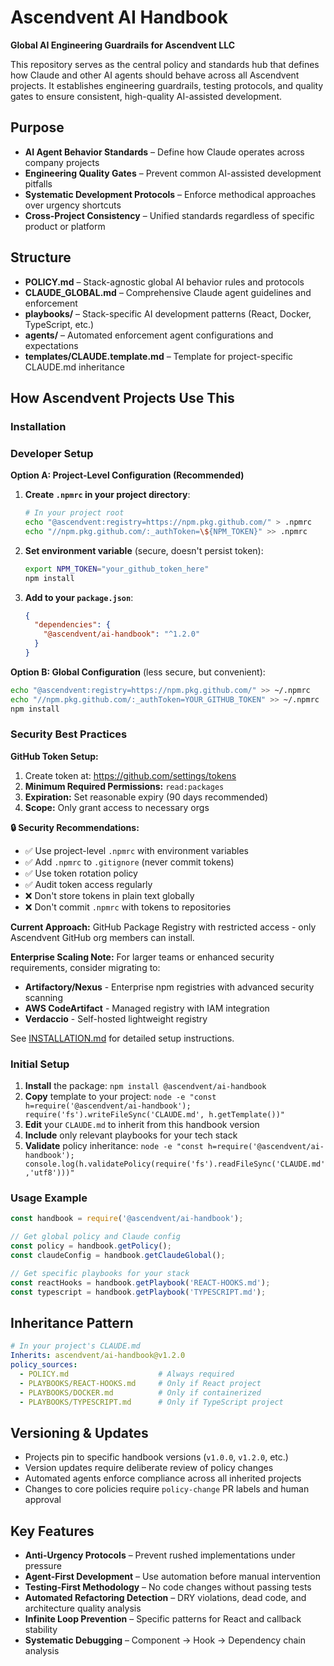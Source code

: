 # Ascendvent AI Handbook

**Global AI Engineering Guardrails for Ascendvent LLC**

This repository serves as the central policy and standards hub that defines how Claude and other AI agents should behave across all Ascendvent projects. It establishes engineering guardrails, testing protocols, and quality gates to ensure consistent, high-quality AI-assisted development.

## Purpose
- **AI Agent Behavior Standards** – Define how Claude operates across company projects
- **Engineering Quality Gates** – Prevent common AI-assisted development pitfalls
- **Systematic Development Protocols** – Enforce methodical approaches over urgency shortcuts
- **Cross-Project Consistency** – Unified standards regardless of specific product or platform

## Structure
- **POLICY.md** – Stack-agnostic global AI behavior rules and protocols
- **CLAUDE_GLOBAL.md** – Comprehensive Claude agent guidelines and enforcement
- **playbooks/** – Stack-specific AI development patterns (React, Docker, TypeScript, etc.)
- **agents/** – Automated enforcement agent configurations and expectations
- **templates/CLAUDE.template.md** – Template for project-specific CLAUDE.md inheritance

## How Ascendvent Projects Use This

### Installation

### Developer Setup

**Option A: Project-Level Configuration (Recommended)**

1. **Create `.npmrc` in your project directory**:
   ```bash
   # In your project root
   echo "@ascendvent:registry=https://npm.pkg.github.com/" > .npmrc
   echo "//npm.pkg.github.com/:_authToken=\${NPM_TOKEN}" >> .npmrc
   ```

2. **Set environment variable** (secure, doesn't persist token):
   ```bash
   export NPM_TOKEN="your_github_token_here"
   npm install
   ```

3. **Add to your `package.json`**:
   ```json
   {
     "dependencies": {
       "@ascendvent/ai-handbook": "^1.2.0"
     }
   }
   ```

**Option B: Global Configuration** (less secure, but convenient):
```bash
echo "@ascendvent:registry=https://npm.pkg.github.com/" >> ~/.npmrc
echo "//npm.pkg.github.com/:_authToken=YOUR_GITHUB_TOKEN" >> ~/.npmrc
npm install
```

### Security Best Practices

**GitHub Token Setup:**
1. Create token at: https://github.com/settings/tokens
2. **Minimum Required Permissions:** `read:packages`
3. **Expiration:** Set reasonable expiry (90 days recommended)
4. **Scope:** Only grant access to necessary orgs

**🔒 Security Recommendations:**
- ✅ Use project-level `.npmrc` with environment variables
- ✅ Add `.npmrc` to `.gitignore` (never commit tokens)
- ✅ Use token rotation policy
- ✅ Audit token access regularly
- ❌ Don't store tokens in plain text globally
- ❌ Don't commit `.npmrc` with tokens to repositories

**Current Approach:** GitHub Package Registry with restricted access - only Ascendvent GitHub org members can install.

**Enterprise Scaling Note:** For larger teams or enhanced security requirements, consider migrating to:
- **Artifactory/Nexus** - Enterprise npm registries with advanced security scanning
- **AWS CodeArtifact** - Managed registry with IAM integration  
- **Verdaccio** - Self-hosted lightweight registry

See [INSTALLATION.md](./INSTALLATION.md) for detailed setup instructions.

### Initial Setup
1. **Install** the package: `npm install @ascendvent/ai-handbook`
2. **Copy** template to your project: `node -e "const h=require('@ascendvent/ai-handbook'); require('fs').writeFileSync('CLAUDE.md', h.getTemplate())"`
3. **Edit** your `CLAUDE.md` to inherit from this handbook version
4. **Include** only relevant playbooks for your tech stack
5. **Validate** policy inheritance: `node -e "const h=require('@ascendvent/ai-handbook'); console.log(h.validatePolicy(require('fs').readFileSync('CLAUDE.md','utf8')))"`

### Usage Example
```javascript
const handbook = require('@ascendvent/ai-handbook');

// Get global policy and Claude config
const policy = handbook.getPolicy();
const claudeConfig = handbook.getClaudeGlobal();

// Get specific playbooks for your stack
const reactHooks = handbook.getPlaybook('REACT-HOOKS.md');
const typescript = handbook.getPlaybook('TYPESCRIPT.md');
```

## Inheritance Pattern
```yaml
# In your project's CLAUDE.md
Inherits: ascendvent/ai-handbook@v1.2.0
policy_sources:
  - POLICY.md                    # Always required
  - PLAYBOOKS/REACT-HOOKS.md     # Only if React project
  - PLAYBOOKS/DOCKER.md          # Only if containerized
  - PLAYBOOKS/TYPESCRIPT.md      # Only if TypeScript project
```

## Versioning & Updates
- Projects pin to specific handbook versions (`v1.0.0`, `v1.2.0`, etc.)
- Version updates require deliberate review of policy changes
- Automated agents enforce compliance across all inherited projects
- Changes to core policies require `policy-change` PR labels and human approval

## Key Features
- **Anti-Urgency Protocols** – Prevent rushed implementations under pressure
- **Agent-First Development** – Use automation before manual intervention
- **Testing-First Methodology** – No code changes without passing tests
- **Automated Refactoring Detection** – DRY violations, dead code, and architecture quality analysis
- **Infinite Loop Prevention** – Specific patterns for React and callback stability
- **Systematic Debugging** – Component → Hook → Dependency chain analysis

